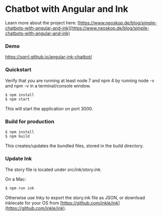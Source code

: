 # Chatbot with Angular and Ink

Learn more about the project here: [https://www.neoskop.de/blog/simple-chatbots-with-angular-and-ink](https://www.neoskop.de/blog/simple-chatbots-with-angular-and-ink)

### Demo

https://sqrrl.github.io/angular-ink-chatbot/

### Quickstart

Verify that you are running at least node 7 and npm 4 by running node -v and npm -v in a terminal/console window.

```bash
$ npm install
$ npm start
```

This will start the application on port 3000.

### Build for production

```bash
$ npm install
$ npm build
```

This creates/updates the bundled files, stored in the build directory.

### Update Ink

The story file is located under *src/ink/story.ink*.

On a Mac:
```bash
$ npm run ink
```

Otherwise use Inky to export the story.ink file as JSON, or download inklecate for your OS from
[https://github.com/inkle/ink](https://github.com/inkle/ink).
